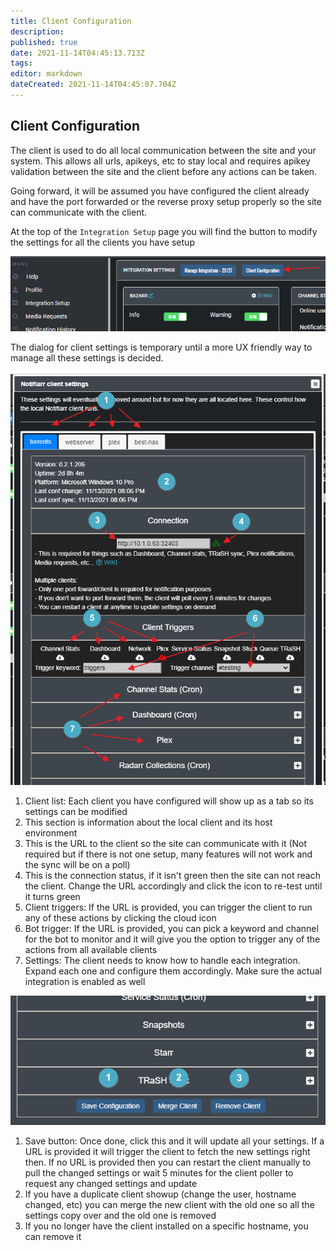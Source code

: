 ```yaml
---
title: Client Configuration
description: 
published: true
date: 2021-11-14T04:45:13.713Z
tags: 
editor: markdown
dateCreated: 2021-11-14T04:45:07.704Z
---
```


## Client Configuration

The client is used to do all local communication between the site and your system. This allows all urls, apikeys, etc to stay local and requires apikey validation between the site and the client before any actions can be taken.

Going forward, it will be assumed you have configured the client already and have the port forwarded or the reverse proxy setup properly so the site can communicate with the client.

At the top of the `Integration Setup` page you will find the button to modify the settings for all the clients you have setup

![client-config-button.png](/clientconfig/client-config-button.png)

The dialog for client settings is temporary until a more UX friendly way to manage all these settings is decided.

![client-config-settings-1.png](/clientconfig/client-config-settings-1.png)

1. Client list: Each client you have configured will show up as a tab so its settings can be modified
1. This section is information about the local client and its host environment
1. This is the URL to the client so the site can communicate with it (Not required but if there is not one setup, many features will not work and the sync will be on a poll)
1. This is the connection status, if it isn't green then the site can not reach the client. Change the URL accordingly and click the icon to re-test until it turns green
1. Client triggers: If the URL is provided, you can trigger the client to run any of these actions by clicking the cloud icon
1. Bot trigger: If the URL is provided, you can pick a keyword and channel for the bot to monitor and it will give you the option to trigger any of the actions from all available clients
1. Settings: The client needs to know how to handle each integration. Expand each one and configure them accordingly. Make sure the actual integration is enabled as well

![client-config-settings-2.png](/clientconfig/client-config-settings-2.png)

1. Save button: Once done, click this and it will update all your settings. If a URL is provided it will trigger the client to fetch the new settings right then. If no URL is provided then you can restart the client manually to pull the changed settings or wait 5 minutes for the client poller to request any changed settings and update
1. If you have a duplicate client showup (change the user, hostname changed, etc) you can merge the new client with the old one so all the settings copy over and the old one is removed
1. If you no longer have the client installed on a specific hostname, you can remove it